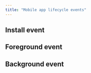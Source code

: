 ```yaml
---
title: "Mobile app lifecycle events"
---
```


## Install event

## Foreground event

## Background event

